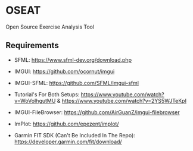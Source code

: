 # OSEAT
Open Source Exercise Analysis Tool

## Requirements

- SFML: https://www.sfml-dev.org/download.php

- IMGUI: https://github.com/ocornut/imgui

- IMGUI-SFML: https://github.com/SFML/imgui-sfml

- Tutorial's For Both Setups: https://www.youtube.com/watch?v=WoVoIhgutMU & https://www.youtube.com/watch?v=2YS5WJTeKpI

- IMGUI-FileBrowser: https://github.com/AirGuanZ/imgui-filebrowser

- ImPlot: https://github.com/epezent/implot/

- Garmin FIT SDK (Can't Be Included In The Repo): https://developer.garmin.com/fit/download/
